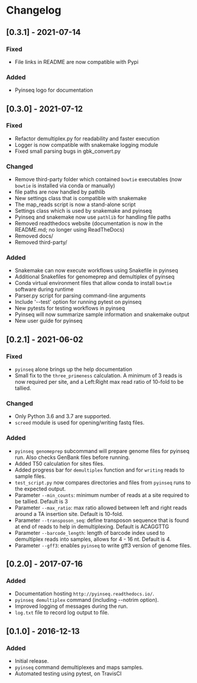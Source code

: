 # Changelog

## [0.3.1] - 2021-07-14
### Fixed
- File links in README are now compatible with Pypi

### Added
- Pyinseq logo for documentation


## [0.3.0] - 2021-07-12
### Fixed
- Refactor demultiplex.py for readability and faster execution
- Logger is now compatible with snakemake logging module
- Fixed small parsing bugs in gbk_convert.py

### Changed
- Remove third-party folder which contained `bowtie` executables (now `bowtie` is installed via conda or manually)
- file paths are now handled by pathlib
- New settings class that is compatible with snakemake
- The map_reads script is now a stand-alone script
- Settings class which is used by snakemake and pyinseq
- Pyinseq and snakemake now use `pathlib` for handling file paths
- Removed readthedocs website (documentation is now in the README.md; no longer using ReadTheDocs)
- Removed docs/
- Removed third-party/

### Added
- Snakemake can now execute workflows using Snakefile in pyinseq
- Additional Snakefiles for genomeprep and demultiplex of pyinseq
- Conda virtual environment files that allow conda to install `bowtie` software during runtime
- Parser.py script for parsing command-line arguments
- Include '--test' option for running pytest on pyinseq
- New pytests for testing workflows in pyinseq
- Pyinseq will now summarize sample information and snakemake output
- New user guide for pyinseq


## [0.2.1] - 2021-06-02
### Fixed
- `pyinseq` alone brings up the help documentation
- Small fix to the `three_primeness` calculation. 
  A minimum of 3 reads is now required per site, and a Left:Right max read ratio of 10-fold to be tallied.
  
### Changed
- Only Python 3.6 and 3.7 are supported.
- `screed` module is used for opening/writing fastq files.

### Added
- `pyinseq genomeprep` subcommand will prepare genome files for pyinseq run. Also checks GenBank files before running.
- Added T50 calculation for sites files.
- Added progress bar for `demultiplex` function and for `writing` reads to sample files.
- `test_script.py` now compares directories and files from `pyinseq` runs to the expected output.
- Parameter `--min_counts`: minimum number of reads at a site required to be tallied. Default is 3
- Parameter `--max_ratio`: max ratio allowed between left and right reads around a TA insertion site. Default is 10-fold.
- Parameter `--transposon_seq`: define transposon sequence that is found at end of reads to help in demultiplexing. Default is ACAGGTTG
- Parameter `--barcode_length`: length of barcode index used to demultiplex reads into samples, allows for 4 - 16 nt. Default is 4.
- Parameter `--gff3`: enables `pyinseq` to write gff3 version of genome files.


## [0.2.0] - 2017-07-16
### Added
- Documentation hosting `http://pyinseq.readthedocs.io/`.
- `pyinseq demultiplex` command (including --notrim option).
- Improved logging of messages during the run.
- `log.txt` file to record log output to file.


## [0.1.0] - 2016-12-13
### Added
- Initial release.
- `pyinseq` command demultiplexes and maps samples.
- Automated testing using pytest, on TravisCI
